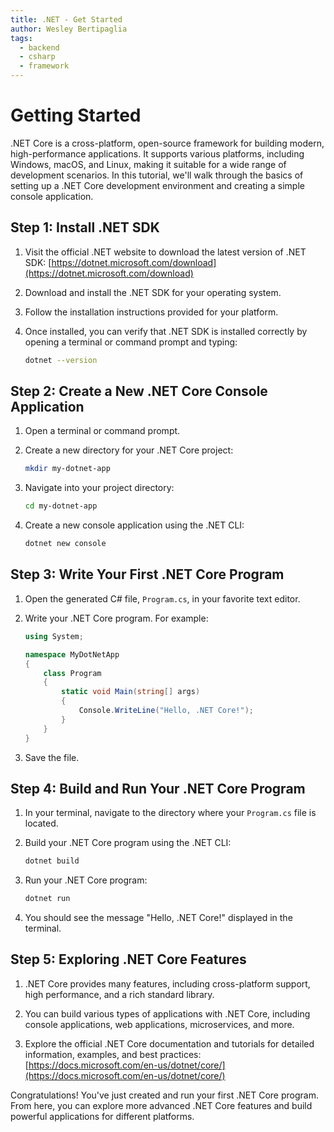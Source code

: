 ```yaml
---
title: .NET - Get Started
author: Wesley Bertipaglia
tags:
  - backend
  - csharp
  - framework
---
```

# Getting Started

.NET Core is a cross-platform, open-source framework for building modern, high-performance applications. It supports various platforms, including Windows, macOS, and Linux, making it suitable for a wide range of development scenarios. In this tutorial, we'll walk through the basics of setting up a .NET Core development environment and creating a simple console application.

## Step 1: Install .NET SDK

1. Visit the official .NET website to download the latest version of .NET SDK: [https://dotnet.microsoft.com/download](https://dotnet.microsoft.com/download)

2. Download and install the .NET SDK for your operating system.

3. Follow the installation instructions provided for your platform.

4. Once installed, you can verify that .NET SDK is installed correctly by opening a terminal or command prompt and typing:

    ```bash
    dotnet --version
    ```

## Step 2: Create a New .NET Core Console Application

1. Open a terminal or command prompt.

2. Create a new directory for your .NET Core project:

    ```bash
    mkdir my-dotnet-app
    ```

3. Navigate into your project directory:

    ```bash
    cd my-dotnet-app
    ```

4. Create a new console application using the .NET CLI:

    ```bash
    dotnet new console
    ```

## Step 3: Write Your First .NET Core Program

1. Open the generated C# file, `Program.cs`, in your favorite text editor.

2. Write your .NET Core program. For example:

    ```csharp
    using System;

    namespace MyDotNetApp
    {
        class Program
        {
            static void Main(string[] args)
            {
                Console.WriteLine("Hello, .NET Core!");
            }
        }
    }
    ```

3. Save the file.

## Step 4: Build and Run Your .NET Core Program

1. In your terminal, navigate to the directory where your `Program.cs` file is located.

2. Build your .NET Core program using the .NET CLI:

    ```bash
    dotnet build
    ```

3. Run your .NET Core program:

    ```bash
    dotnet run
    ```

4. You should see the message "Hello, .NET Core!" displayed in the terminal.

## Step 5: Exploring .NET Core Features

1. .NET Core provides many features, including cross-platform support, high performance, and a rich standard library.

2. You can build various types of applications with .NET Core, including console applications, web applications, microservices, and more.

3. Explore the official .NET Core documentation and tutorials for detailed information, examples, and best practices: [https://docs.microsoft.com/en-us/dotnet/core/](https://docs.microsoft.com/en-us/dotnet/core/)

Congratulations! You've just created and run your first .NET Core program. From here, you can explore more advanced .NET Core features and build powerful applications for different platforms.
